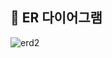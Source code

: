 ## 📰 ER 다이어그램  

![erd2](https://user-images.githubusercontent.com/65762283/228454961-2a1cec45-f514-4aa9-87fd-a80ec299d0d1.png)
